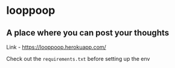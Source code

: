# looppoop
## A place where you can post your thoughts

Link - https://looppoop.herokuapp.com/


Check out the `requirements.txt` before setting up the env
